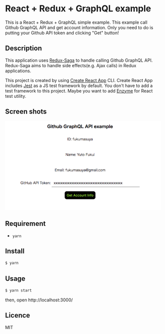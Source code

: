 React + Redux + GraphQL example
====

This is a React + Redux + GraphQL simple example. This example call Github GraphQL API and get account information.
Only you need to do is putting your Github API token and clicking "Get" button!

## Description
This application uses [Redux-Saga](https://github.com/redux-saga/redux-saga) to handle calling Github GraphQL API. Redux-Saga aims to handle side effects(e.g. Ajax calls) in Redux applications.

This project is created by using [Create React App](https://github.com/facebookincubator/create-react-app) CLI. Create React App includes [Jest](https://github.com/facebook/jest) as a JS test framework by default. You don't have to add a test framework to this project. Maybe you want to add [Enzyme](https://github.com/airbnb/enzyme) for React test utility.

## Screen shots
![Sample Shot](screen-shots/sample.png)

## Requirement
- `yarn`

## Install
```bash
$ yarn
```

## Usage
```bash
$ yarn start
```
then, open http://localhost:3000/

## Licence
MIT
